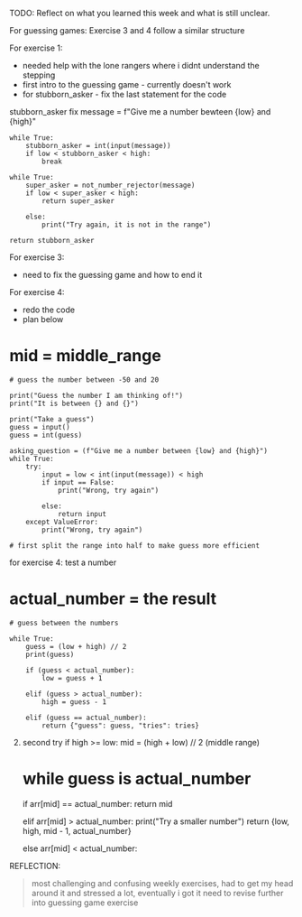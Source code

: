 TODO: Reflect on what you learned this week and what is still unclear.

For guessing games: 
Exercise 3 and 4 follow a similar structure 

For exercise 1:
- needed help with the lone rangers where i didnt understand the stepping
- first intro to the guessing game - currently doesn't work 
- for stubborn_asker - fix the last statement for the code 

stubborn_asker fix
message = f"Give me a number bewteen {low} and {high}"

    while True:
        stubborn_asker = int(input(message))
        if low < stubborn_asker < high:
            break

    while True:
        super_asker = not_number_rejector(message)
        if low < super_asker < high:
            return super_asker

        else:
            print("Try again, it is not in the range")
    
    return stubborn_asker

For exercise 3: 
- need to fix the guessing game and how to end it 

For exercise 4: 
- redo the code 
- plan below 
 # mid = middle_range 

    # guess the number between -50 and 20 

    print("Guess the number I am thinking of!")
    print("It is between {} and {}")

    print("Take a guess")
    guess = input()
    guess = int(guess)

    asking_question = (f"Give me a number between {low} and {high}")
    while True:
        try:
            input = low < int(input(message)) < high
            if input == False:
                print("Wrong, try again")
            
            else: 
                return input 
        except ValueError:
            print("Wrong, try again")

    # first split the range into half to make guess more efficient 

for exercise 4: 
test a number
# actual_number = the result 
    # guess between the numbers 

    while True:
        guess = (low + high) // 2
        print(guess)

        if (guess < actual_number):
            low = guess + 1

        elif (guess > actual_number):
            high = guess - 1

        elif (guess == actual_number):
            return {"guess": guess, "tries": tries}
2. second try 
    if high >= low:
        mid = (high + low) // 2 (middle range)

    # while guess is actual_number 

    if arr[mid] == actual_number: 
        return mid 

    elif arr[mid] > actual_number:
        print("Try a smaller number")
        return {low, high, mid - 1, actual_number}

    else arr[mid] < actual_number:

REFLECTION:
> most challenging and confusing weekly exercises, had to get my head around it and stressed a lot, eventually i got it
> need to revise further into guessing game exercise 

